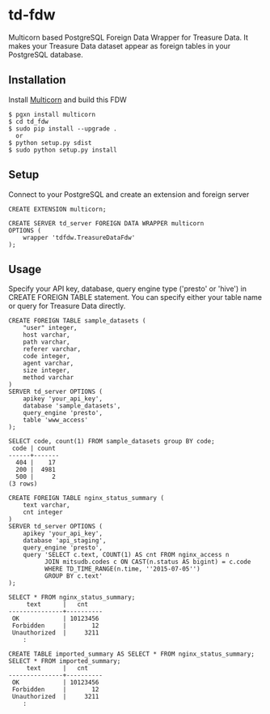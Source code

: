 # td-fdw

Multicorn based PostgreSQL Foreign Data Wrapper for Treasure Data. 
It makes your Treasure Data dataset appear as foreign tables in your PostgreSQL database.

## Installation
Install [Multicorn](http://multicorn.org/#installation) and build this FDW

    $ pgxn install multicorn
    $ cd td_fdw
    $ sudo pip install --upgrade .
      or
    $ python setup.py sdist
    $ sudo python setup.py install

## Setup
Connect to your PostgreSQL and create an extension and foreign server

    CREATE EXTENSION multicorn;
    
    CREATE SERVER td_server FOREIGN DATA WRAPPER multicorn
    OPTIONS (
        wrapper 'tdfdw.TreasureDataFdw'
    );

## Usage
Specify your API key, database, query engine type ('presto' or 'hive') in CREATE FOREIGN TABLE statement. You can specify either your table name or query for Treasure Data directly.

    CREATE FOREIGN TABLE sample_datasets (
        "user" integer,
        host varchar,
        path varchar,
        referer varchar,
        code integer,
        agent varchar,
        size integer,
        method varchar
    )
    SERVER td_server OPTIONS (
        apikey 'your_api_key',
        database 'sample_datasets',
        query_engine 'presto',
        table 'www_access'
    );

    SELECT code, count(1) FROM sample_datasets group BY code;
     code | count
    ------+-------
      404 |    17
      200 |  4981
      500 |     2
    (3 rows)

    CREATE FOREIGN TABLE nginx_status_summary (
        text varchar,
        cnt integer
    )
    SERVER td_server OPTIONS (
        apikey 'your_api_key',
        database 'api_staging',
        query_engine 'presto',
        query 'SELECT c.text, COUNT(1) AS cnt FROM nginx_access n
              JOIN mitsudb.codes c ON CAST(n.status AS bigint) = c.code
              WHERE TD_TIME_RANGE(n.time, ''2015-07-05'')
              GROUP BY c.text'
    );

    SELECT * FROM nginx_status_summary;
         text      |   cnt
    ---------------+----------
     OK            | 10123456
     Forbidden     |       12
     Unauthorized  |     3211
        :
    
    CREATE TABLE imported_summary AS SELECT * FROM nginx_status_summary;
    SELECT * FROM imported_summary;
         text      |   cnt
    ---------------+----------
     OK            | 10123456
     Forbidden     |       12
     Unauthorized  |     3211
        :
    
